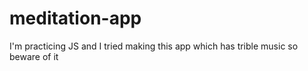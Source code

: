 # meditation-app
 I'm practicing JS and I tried making this app which has trible music so beware of it
